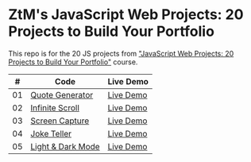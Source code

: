# ZtM's JavaScript Web Projects: 20 Projects to Build Your Portfolio

This repo is for the 20 JS projects from ["JavaScript Web Projects: 20 Projects to Build Your Portfolio"](https://www.udemy.com/course/javascript-web-projects-to-build-your-portfolio-resume/) course.

|  #  | Code                                                                                                 | Live Demo                                                |
| :-: | ---------------------------------------------------------------------------------------------------- | -------------------------------------------------------- |
| 01  | [Quote Generator](https://github.com/bayramhayri/ztm-20-JS-Projects/tree/master/01-quote-generator/) | [Live Demo](https://dazzling-fermat-b39835.netlify.app/) |
| 02  | [Infinite Scroll](https://github.com/bayramhayri/ztm-20-JS-Projects/tree/master/02-infinite-scroll/) | [Live Demo](https://gifted-johnson-b39173.netlify.app/)  |
| 03  | [Screen Capture](https://github.com/bayramhayri/ztm-20-JS-Projects/tree/master/03-screen-capture/)   | [Live Demo](https://goofy-agnesi-c8ab9a.netlify.app/)    |
| 04  | [Joke Teller](https://github.com/bayramhayri/ztm-20-JS-Projects/tree/master/04-joke-teller/)   | [Live Demo](https://pedantic-volhard-3e8612.netlify.app/)    |
| 05  | [Light & Dark Mode](https://github.com/bayramhayri/ztm-20-JS-Projects/tree/master/05-light-dark-mode/)   | [Live Demo](https://vigilant-wilson-311cf1.netlify.app/)    |